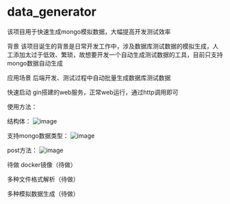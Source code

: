 # data_generator
该项目用于快速生成mongo模拟数据，大幅提高开发测试效率


背景
该项目诞生的背景是日常开发工作中，涉及数据库测试数据的模拟生成，人工添加太过于低效、繁琐，故想要开发一个自动生成测试数据的工具，目前只支持mongo数据自动生成


应用场景
后端开发、测试过程中自动批量生成数据库测试数据

快速启动
gin搭建的web服务，正常web运行，通过http调用即可



使用方法：


结构体：
![image](https://user-images.githubusercontent.com/77766374/225532329-ae1229c0-c936-406a-803a-ec98b03c27ee.png)

支持mongo数据类型：
![image](https://user-images.githubusercontent.com/77766374/225534185-8361c5b6-d1e9-4b98-a31e-adb070ae968f.png)


post方法：
![image](https://user-images.githubusercontent.com/77766374/225533580-46236f52-349f-41ea-9e03-60ba8fe19445.png)



待做
docker镜像（待做）

多种文件格式解析（待做）

多种模拟数据生成（待做）
